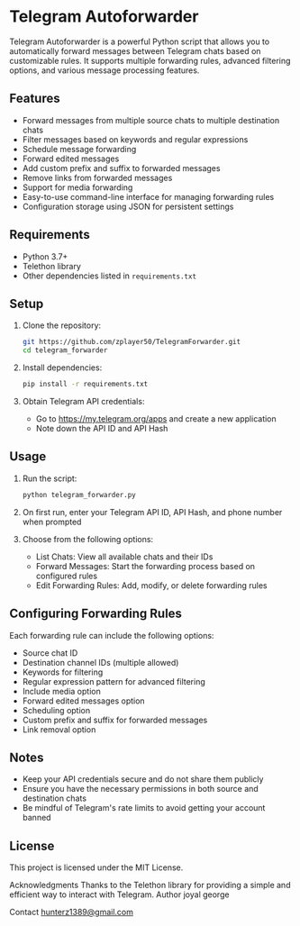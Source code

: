# Telegram Autoforwarder

Telegram Autoforwarder is a powerful Python script that allows you to automatically forward messages between Telegram chats based on customizable rules. It supports multiple forwarding rules, advanced filtering options, and various message processing features.

## Features

- Forward messages from multiple source chats to multiple destination chats
- Filter messages based on keywords and regular expressions
- Schedule message forwarding
- Forward edited messages
- Add custom prefix and suffix to forwarded messages
- Remove links from forwarded messages
- Support for media forwarding
- Easy-to-use command-line interface for managing forwarding rules
- Configuration storage using JSON for persistent settings

## Requirements

- Python 3.7+
- Telethon library
- Other dependencies listed in `requirements.txt`

## Setup

1. Clone the repository:

   ```bash
   git https://github.com/zplayer50/TelegramForwarder.git
   cd telegram_forwarder
   ```

2. Install dependencies:

   ```bash
   pip install -r requirements.txt
   ```

3. Obtain Telegram API credentials:

   - Go to https://my.telegram.org/apps and create a new application
   - Note down the API ID and API Hash

## Usage

1. Run the script:

   ```bash
   python telegram_forwarder.py
   ```

2. On first run, enter your Telegram API ID, API Hash, and phone number when prompted

3. Choose from the following options:
   - List Chats: View all available chats and their IDs
   - Forward Messages: Start the forwarding process based on configured rules
   - Edit Forwarding Rules: Add, modify, or delete forwarding rules

## Configuring Forwarding Rules

Each forwarding rule can include the following options:

- Source chat ID
- Destination channel IDs (multiple allowed)
- Keywords for filtering
- Regular expression pattern for advanced filtering
- Include media option
- Forward edited messages option
- Scheduling option
- Custom prefix and suffix for forwarded messages
- Link removal option

## Notes

- Keep your API credentials secure and do not share them publicly
- Ensure you have the necessary permissions in both source and destination chats
- Be mindful of Telegram's rate limits to avoid getting your account banned

## License

This project is licensed under the MIT License.


Acknowledgments
Thanks to the Telethon library for providing a simple and efficient way to interact with Telegram.
Author
joyal george

Contact
hunterz1389@gmail.com
